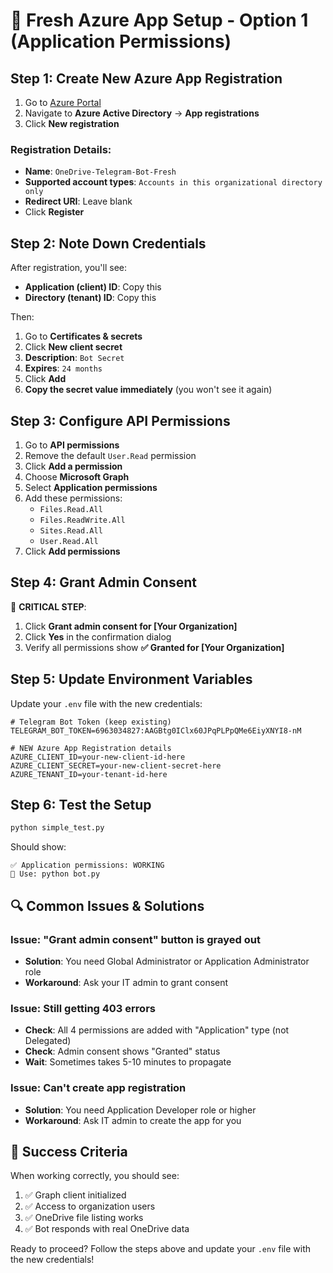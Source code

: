 # 🚀 Fresh Azure App Setup - Option 1 (Application Permissions)

## Step 1: Create New Azure App Registration

1. Go to [Azure Portal](https://portal.azure.com)
2. Navigate to **Azure Active Directory** → **App registrations**
3. Click **New registration**

### Registration Details:
- **Name**: `OneDrive-Telegram-Bot-Fresh`
- **Supported account types**: `Accounts in this organizational directory only`
- **Redirect URI**: Leave blank
- Click **Register**

## Step 2: Note Down Credentials

After registration, you'll see:
- **Application (client) ID**: Copy this
- **Directory (tenant) ID**: Copy this

Then:
1. Go to **Certificates & secrets**
2. Click **New client secret**
3. **Description**: `Bot Secret`
4. **Expires**: `24 months`
5. Click **Add**
6. **Copy the secret value immediately** (you won't see it again)

## Step 3: Configure API Permissions

1. Go to **API permissions**
2. Remove the default `User.Read` permission
3. Click **Add a permission**
4. Choose **Microsoft Graph**
5. Select **Application permissions**
6. Add these permissions:
   - `Files.Read.All`
   - `Files.ReadWrite.All`
   - `Sites.Read.All`
   - `User.Read.All`
7. Click **Add permissions**

## Step 4: Grant Admin Consent

🚨 **CRITICAL STEP**:
1. Click **Grant admin consent for [Your Organization]**
2. Click **Yes** in the confirmation dialog
3. Verify all permissions show **✅ Granted for [Your Organization]**

## Step 5: Update Environment Variables

Update your `.env` file with the new credentials:

```env
# Telegram Bot Token (keep existing)
TELEGRAM_BOT_TOKEN=6963034827:AAGBtg0IClx60JPqPLPpQMe6EiyXNYI8-nM

# NEW Azure App Registration details
AZURE_CLIENT_ID=your-new-client-id-here
AZURE_CLIENT_SECRET=your-new-client-secret-here
AZURE_TENANT_ID=your-tenant-id-here
```

## Step 6: Test the Setup

```bash
python simple_test.py
```

Should show:
```
✅ Application permissions: WORKING
🚀 Use: python bot.py
```

## 🔍 Common Issues & Solutions

### Issue: "Grant admin consent" button is grayed out
- **Solution**: You need Global Administrator or Application Administrator role
- **Workaround**: Ask your IT admin to grant consent

### Issue: Still getting 403 errors
- **Check**: All 4 permissions are added with "Application" type (not Delegated)
- **Check**: Admin consent shows "Granted" status
- **Wait**: Sometimes takes 5-10 minutes to propagate

### Issue: Can't create app registration
- **Solution**: You need Application Developer role or higher
- **Workaround**: Ask IT admin to create the app for you

## 🎯 Success Criteria

When working correctly, you should see:
1. ✅ Graph client initialized
2. ✅ Access to organization users
3. ✅ OneDrive file listing works
4. ✅ Bot responds with real OneDrive data

Ready to proceed? Follow the steps above and update your `.env` file with the new credentials!
